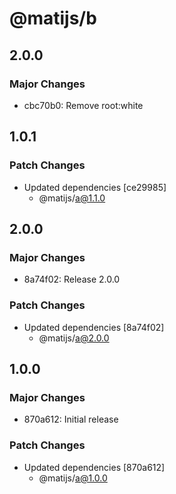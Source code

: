 # @matijs/b

## 2.0.0

### Major Changes

- cbc70b0: Remove root:white

## 1.0.1

### Patch Changes

- Updated dependencies [ce29985]
  - @matijs/a@1.1.0

## 2.0.0

### Major Changes

- 8a74f02: Release 2.0.0

### Patch Changes

- Updated dependencies [8a74f02]
  - @matijs/a@2.0.0

## 1.0.0

### Major Changes

- 870a612: Initial release

### Patch Changes

- Updated dependencies [870a612]
  - @matijs/a@1.0.0
